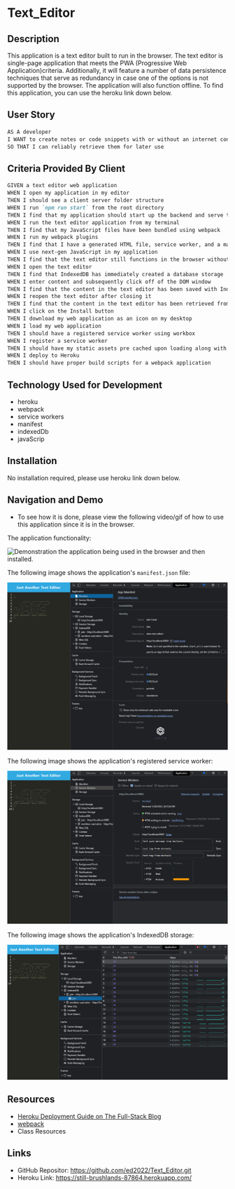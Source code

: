 # Text_Editor

## Description

This application is a text editor built to run in the browser. The text editor is single-page application that meets the PWA (Progressive Web Application)criteria. Additionally, it will feature a number of data persistence techniques that serve as redundancy in case one of the options is not supported by the browser. The application will also function offline. To find this application, you can use the heroku link down below. 

## User Story

```md
AS A developer
I WANT to create notes or code snippets with or without an internet connection
SO THAT I can reliably retrieve them for later use
```

## Criteria Provided By Client 

```md
GIVEN a text editor web application
WHEN I open my application in my editor
THEN I should see a client server folder structure
WHEN I run `npm run start` from the root directory
THEN I find that my application should start up the backend and serve the client
WHEN I run the text editor application from my terminal
THEN I find that my JavaScript files have been bundled using webpack
WHEN I run my webpack plugins
THEN I find that I have a generated HTML file, service worker, and a manifest file
WHEN I use next-gen JavaScript in my application
THEN I find that the text editor still functions in the browser without errors
WHEN I open the text editor
THEN I find that IndexedDB has immediately created a database storage
WHEN I enter content and subsequently click off of the DOM window
THEN I find that the content in the text editor has been saved with IndexedDB
WHEN I reopen the text editor after closing it
THEN I find that the content in the text editor has been retrieved from our IndexedDB
WHEN I click on the Install button
THEN I download my web application as an icon on my desktop
WHEN I load my web application
THEN I should have a registered service worker using workbox
WHEN I register a service worker
THEN I should have my static assets pre cached upon loading along with subsequent pages and static assets
WHEN I deploy to Heroku
THEN I should have proper build scripts for a webpack application
```






## Technology Used for Development 
- heroku 
- webpack
- service workers 
- manifest 
- indexedDb
- javaScrip

## Installation
No installation required, please use heroku link down below. 

## Navigation and Demo 
- To see how it is done, please view the following video/gif of how to use this application since it is in the browser.

The application functionality:

![Demonstration the application being used in the browser and then installed.](./Assets/jate.gif)

The following image shows the application's `manifest.json` file:

![Manifest file in the browser](./Assets/manifest.png)

The following image shows the application's registered service worker:

![Registered service worker in the browser.](./Assets/servicew.png)

The following image shows the application's IndexedDB storage:

![IndexedDB storage named 'jate' in the browser.](./Assets/indexed.png)


## Resources 
- [Heroku Deployment Guide on The Full-Stack Blog](https://coding-boot-camp.github.io/full-stack/heroku/heroku-deployment-guide)
- [webpack](https://webpack.js.org/)
- Class Resources 

## Links 
- GitHub Repositor: https://github.com/ed2022/Text_Editor.git
- Heroku Link: https://still-brushlands-87864.herokuapp.com/

